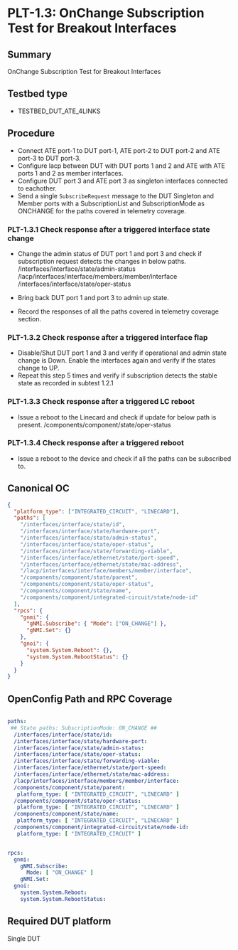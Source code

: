 # PLT-1.3: OnChange Subscription Test for Breakout Interfaces

## Summary

OnChange Subscription Test for Breakout Interfaces

## Testbed type

*  TESTBED_DUT_ATE_4LINKS

## Procedure

* Connect ATE port-1 to DUT port-1, ATE port-2 to DUT port-2 and ATE port-3 to DUT port-3. 
* Configure lacp between DUT with DUT ports 1 and 2 and ATE with ATE ports 1 and 2 as member interfaces.
* Configure DUT port 3 and ATE port 3 as singleton interfaces connected to eachother.
* Send a single `SubscribeRequest` message to the DUT Singleton and Member ports with a SubscriptionList and SubscriptionMode as ONCHANGE for the paths covered in telemetry coverage.

### PLT-1.3.1 Check response after a triggered interface state change

  * Change the admin status of DUT port 1 and port 3 and check if subscription
  request detects the changes in below paths.
    /interfaces/interface/state/admin-status
    /lacp/interfaces/interface/members/member/interface
    /interfaces/interface/state/oper-status

  * Bring back DUT port 1 and port 3 to admin up state.
  * Record the responses of all the paths covered in telemetry coverage section.

### PLT-1.3.2 Check response after a triggered interface flap

  * Disable/Shut DUT port 1 and 3 and verify if operational and admin state change is Down. Enable the interfaces again and verify if the states change to UP. 
  * Repeat this step 5 times and verify if subscription detects the stable state as recorded in subtest 1.2.1

### PLT-1.3.3 Check response after a triggered LC reboot

  * Issue a reboot to the Linecard and check if update for below path is
  present.
  /components/component/state/oper-status
    
### PLT-1.3.4 Check response after a triggered reboot

  * Issue a reboot to the device and check if all the paths can be subscribed to.

## Canonical OC

```json
{
  "platform_type": ["INTEGRATED_CIRCUIT", "LINECARD"],
  "paths": [
    "/interfaces/interface/state/id",
    "/interfaces/interface/state/hardware-port",
    "/interfaces/interface/state/admin-status",
    "/interfaces/interface/state/oper-status",
    "/interfaces/interface/state/forwarding-viable",
    "/interfaces/interface/ethernet/state/port-speed",
    "/interfaces/interface/ethernet/state/mac-address",
    "/lacp/interfaces/interface/members/member/interface",
    "/components/component/state/parent",
    "/components/component/state/oper-status",
    "/components/component/state/name",
    "/components/component/integrated-circuit/state/node-id"
  ],
  "rpcs": {
    "gnmi": {
      "gNMI.Subscribe": { "Mode": ["ON_CHANGE"] },
      "gNMI.Set": {}
    },
    "gnoi": {
      "system.System.Reboot": {},
      "system.System.RebootStatus": {}
    }
  }
}
```

## OpenConfig Path and RPC Coverage

```yaml

paths:
 ## State paths: SubscriptionMode: ON_CHANGE ##
  /interfaces/interface/state/id:
  /interfaces/interface/state/hardware-port:
  /interfaces/interface/state/admin-status:
  /interfaces/interface/state/oper-status:
  /interfaces/interface/state/forwarding-viable:
  /interfaces/interface/ethernet/state/port-speed:
  /interfaces/interface/ethernet/state/mac-address:
  /lacp/interfaces/interface/members/member/interface:
  /components/component/state/parent:
   platform_type: [ "INTEGRATED_CIRCUIT", "LINECARD" ]
  /components/component/state/oper-status:
   platform_type: [ "INTEGRATED_CIRCUIT", "LINECARD" ]
  /components/component/state/name:
   platform_type: [ "INTEGRATED_CIRCUIT", "LINECARD" ]
  /components/component/integrated-circuit/state/node-id:
   platform_type: [ "INTEGRATED_CIRCUIT" ]


rpcs:
  gnmi:
    gNMI.Subscribe:
      Mode: [ "ON_CHANGE" ]
    gNMI.Set:
  gnoi:
    system.System.Reboot:
    system.System.RebootStatus:
```
## Required DUT platform
Single DUT
